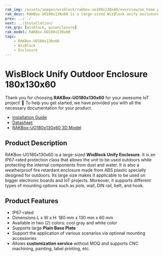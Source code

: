 ```yaml
---
rak_img: /assets/images/wisblock/rakbox-uo180x130x60/overview/uo_home.png
rak_desc: RAKBox-UO180x130x60 is a large-sized WisBlock unify enclosure. It is an IP67-rated protection class that allows the unit to be used outdoors while protecting the internal components from dust and water.
prev: ../../
next: ../Installation/
rak_grp: [wisblock, wisenclosure]
rak_model: RAKBox-UO180x130x60
tags:
    - RAKBox-UO180x130x60
    - WisBlock
    - Enclosure
---
```


# WisBlock Unify Outdoor Enclosure 180x130x60

Thank you for choosing **RAKBox-UO180x130x60** for your awesome IoT project! 🎉 To help you get started, we have provided you with all the necessary documentation for your product.


- [Installation Guide](../Installation/)
- [Datasheet](../Datasheet/)
- [RAKBox-UO180x130x60 3D Model](https://downloads.rakwireless.com/3D_File/WisBlock/Unify%20Enclosure/3D_RAKBox-UO180x130x60.step)


## Product Description

RAKBox-UO180x130x60 is a large-sized **WisBlock Unify Enclosure**. It is an IP67-rated protection class that allows the unit to be used outdoors while protecting the internal components from dust and water. It is also a weatherproof fire retardant enclosure made from ABS plastic specially designed for outdoors. Its large size makes it applicable to be used on bigger electronic boards and IoT projects. Moreover, it supports different types of mounting options such as pole, wall, DIN rail, belt, and hook.

## Product Features
- IP67-rated
- Dimensions L x W x H: 180&nbsp;mm x 130&nbsp;mm x 60&nbsp;mm
- Available in two (2) colors: cool gray and white color
- Supports large **Plain Base Plate**
- Support the application of various scenarios via optional mounting accessories
- Allows **customization service** without MOQ and supports CNC machining, painting, label printing, etc.